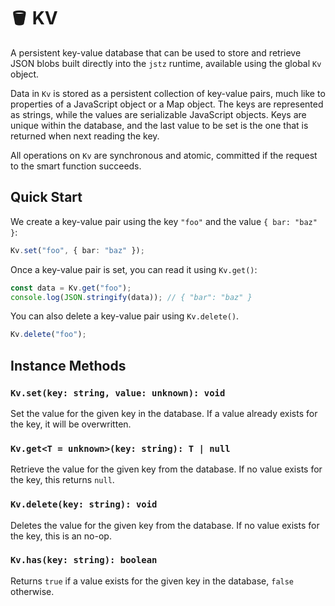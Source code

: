 # 🪣 KV

A persistent key-value database that can be used to store and retrieve JSON blobs built directly into the `jstz` runtime,
available using the global `Kv` object.

Data in `Kv` is stored as a persistent collection of key-value pairs, much like to properties of a JavaScript object or a Map object.
The keys are represented as strings, while the values are serializable JavaScript objects. Keys are unique within the database, and
the last value to be set is the one that is returned when next reading the key.

All operations on `Kv` are synchronous and atomic, committed if the request to the smart function succeeds.

## Quick Start

We create a key-value pair using the key `"foo"` and the value `{ bar: "baz" }`:

```typescript
Kv.set("foo", { bar: "baz" });
```

Once a key-value pair is set, you can read it using `Kv.get()`:

```typescript
const data = Kv.get("foo");
console.log(JSON.stringify(data)); // { "bar": "baz" }
```

You can also delete a key-value pair using `Kv.delete()`.

```typescript
Kv.delete("foo");
```

## Instance Methods

### `Kv.set(key: string, value: unknown): void`

Set the value for the given key in the database. If a value already exists for the key, it will be overwritten.

### `Kv.get<T = unknown>(key: string): T | null`

Retrieve the value for the given key from the database. If no value exists for the key, this returns `null`.

### `Kv.delete(key: string): void`

Deletes the value for the given key from the database. If no value exists for the key, this is an no-op.

### `Kv.has(key: string): boolean`

Returns `true` if a value exists for the given key in the database, `false` otherwise.
